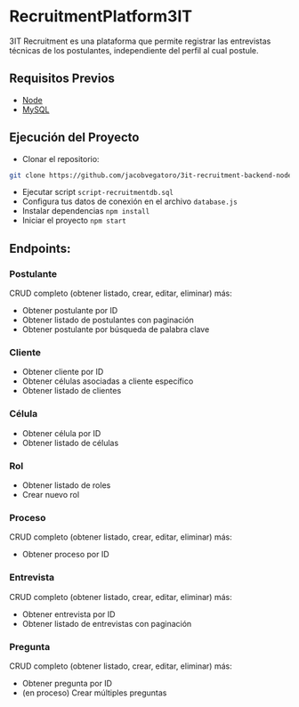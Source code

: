 # RecruitmentPlatform3IT
3IT Recruitment es una plataforma que permite registrar las entrevistas técnicas de los postulantes, independiente del perfil al cual postule.

## Requisitos Previos

- [Node](https://nodejs.org/en)
- [MySQL](https://dev.mysql.com/downloads/workbench/)

## Ejecución del Proyecto

- Clonar el repositorio:
```bash
git clone https://github.com/jacobvegatoro/3it-recruitment-backend-nodejs.git
```

- Ejecutar script `script-recruitmentdb.sql`
- Configura tus datos de conexión en el archivo `database.js`
- Instalar dependencias `npm install`
- Iniciar el proyecto `npm start` 


## Endpoints:

### Postulante
CRUD completo (obtener listado, crear, editar, eliminar) más:

- Obtener postulante por ID
- Obtener listado de postulantes con paginación
- Obtener postulante por búsqueda de palabra clave

### Cliente 

- Obtener cliente por ID
- Obtener células asociadas a cliente específico
- Obtener listado de clientes

### Célula 

- Obtener célula por ID
- Obtener listado de células

### Rol 

- Obtener listado de roles
- Crear nuevo rol

### Proceso
CRUD completo (obtener listado, crear, editar, eliminar) más:

- Obtener proceso por ID

### Entrevista 
CRUD completo (obtener listado, crear, editar, eliminar) más:

- Obtener entrevista por ID
- Obtener listado de entrevistas con paginación

### Pregunta
CRUD completo (obtener listado, crear, editar, eliminar) más:

- Obtener pregunta por ID
- (en proceso) Crear múltiples preguntas

